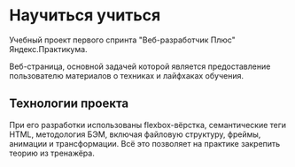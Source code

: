 # Научиться учиться

Учебный проект первого спринта "Веб-разработчик Плюс" Яндекс.Практикума.

Веб-страница, основной задачей которой является предоставление пользователю материалов о техниках и лайфхаках обучения.
 
 ## Технологии проекта
 При его разработки использованы flexbox-вёрстка, семантические теги HTML, методология БЭМ, включая файловую структуру, фреймы, анимации и трансформации. Всё это позволяет на практике закрепить теорию из тренажёра.

